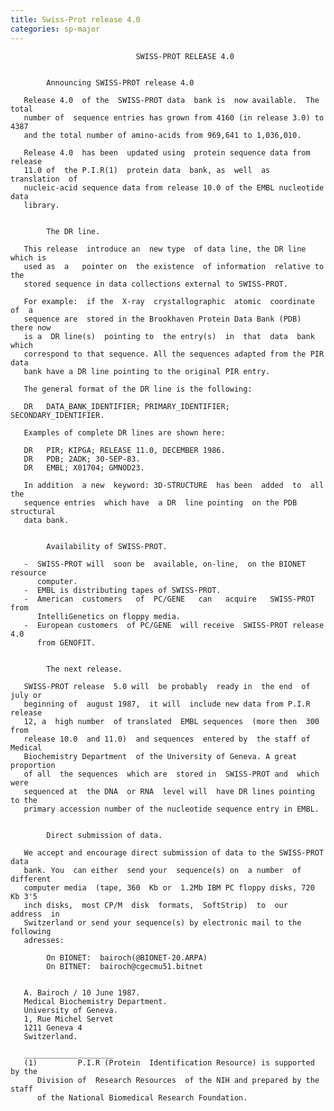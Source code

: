 ```yaml
---
title: Swiss-Prot release 4.0
categories: sp-major
---
```


                                SWISS-PROT RELEASE 4.0


            Announcing SWISS-PROT release 4.0

       Release 4.0  of the  SWISS-PROT data  bank is  now available.  The total
       number of  sequence entries has grown from 4160 (in release 3.0) to 4387
       and the total number of amino-acids from 969,641 to 1,036,010.

       Release 4.0  has been  updated using  protein sequence data from release
       11.0 of  the P.I.R(1)  protein data  bank, as  well  as  translation  of
       nucleic-acid sequence data from release 10.0 of the EMBL nucleotide data
       library.


            The DR line.

       This release  introduce an  new type  of data line, the DR line which is
       used as  a   pointer on  the existence  of information  relative to  the
       stored sequence in data collections external to SWISS-PROT.

       For example:  if the  X-ray  crystallographic  atomic  coordinate  of  a
       sequence are  stored in the Brookhaven Protein Data Bank (PDB) there now
       is a  DR line(s)  pointing to  the entry(s)  in  that  data  bank  which
       correspond to that sequence. All the sequences adapted from the PIR data
       bank have a DR line pointing to the original PIR entry.

       The general format of the DR line is the following:

       DR   DATA_BANK_IDENTIFIER; PRIMARY_IDENTIFIER; SECONDARY_IDENTIFIER.

       Examples of complete DR lines are shown here:

       DR   PIR; KIPGA; RELEASE 11.0, DECEMBER 1986.
       DR   PDB; 2ADK; 30-SEP-83.
       DR   EMBL; X01704; GMNOD23.

       In addition  a new  keyword: 3D-STRUCTURE  has been  added  to  all  the
       sequence entries  which have  a DR  line pointing  on the PDB structural
       data bank.


            Availability of SWISS-PROT.

       -  SWISS-PROT will  soon be  available, on-line,  on the BIONET resource
          computer.
       -  EMBL is distributing tapes of SWISS-PROT.
       -  American  customers   of  PC/GENE   can   acquire   SWISS-PROT   from
          IntelliGenetics on floppy media.
       -  European customers  of PC/GENE  will receive  SWISS-PROT release  4.0
          from GENOFIT.


            The next release.

       SWISS-PROT release  5.0 will  be probably  ready in  the end  of july or
       beginning of  august 1987,  it will  include new data from P.I.R release
       12, a  high number  of translated  EMBL sequences  (more then  300  from
       release 10.0  and 11.0)  and sequences  entered by  the staff of Medical
       Biochemistry Department  of the University of Geneva. A great proportion
       of all  the sequences  which are  stored in  SWISS-PROT and  which  were
       sequenced at  the DNA  or RNA  level will  have DR lines pointing to the
       primary accession number of the nucleotide sequence entry in EMBL.


            Direct submission of data.

       We accept and encourage direct submission of data to the SWISS-PROT data
       bank. You  can either  send your  sequence(s) on  a number  of different
       computer media  (tape, 360  Kb or  1.2Mb IBM PC floppy disks, 720 Kb 3'5
       inch disks,  most CP/M  disk  formats,  SoftStrip)  to  our  address  in
       Switzerland or send your sequence(s) by electronic mail to the following
       adresses:

            On BIONET:  bairoch(@BIONET-20.ARPA)
            On BITNET:  bairoch@cgecmu51.bitnet


       A. Bairoch / 10 June 1987.
       Medical Biochemistry Department.
       University of Geneva.
       1, Rue Michel Servet
       1211 Geneva 4
       Switzerland.

       ____________________
       (1)         P.I.R (Protein  Identification Resource) is supported by the
          Division of  Research Resources  of the NIH and prepared by the staff
          of the National Biomedical Research Foundation.
      
